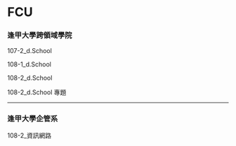 # FCU
### 逢甲大學跨領域學院

107-2_d.School

108-1_d.School

108-2_d.School

108-2_d.School 專題

---
### 逢甲大學企管系

108-2_資訊網路
